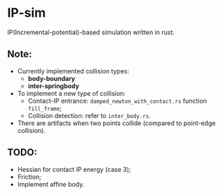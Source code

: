 # IP-sim 

IP(Incremental-potential)-based simulation written in rust.

## Note:
- Currently implemented collision types:
    - **body-boundary**
    - **inter-springbody** 
- To implement a new type of collision:
    - Contact-IP entrance: `damped_newton_with_contact.rs` function `fill_frame`;
    - Collision detection: refer to `inter_body.rs`.
- There are artifacts when two points collide (compared to point-edge collision).

## TODO:
- Hessian for contact IP energy (case 3);
- Friction;
- Implement affine body.